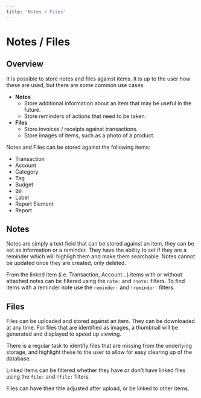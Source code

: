 ```yaml
---
title: 'Notes / Files'
---
```


# Notes / Files

## Overview

It is possible to store notes and files against items. It is up to the user how these are used, but there are some common use cases:

- **Notes**
  - Store additional information about an item that may be useful in the future.
  - Store reminders of actions that need to be taken.
- **Files**
  - Store invoices / receipts against transactions.
  - Store images of items, such as a photo of a product.

Notes and Files can be stored against the following items:

- Transaction
- Account
- Category
- Tag
- Budget
- Bill
- Label
- Report Element
- Report

## Notes

Notes are simply a text field that can be stored against an item, they can be set as information or a reminder. They have the ability to set if they are a reminder which will highligh them and make them searchable. Notes cannot be updated once they are created, only deleted.

From the linked item (i.e. Transaction, Account...) items with or without attached notes can be filtered using the `note:` and `!note:` filters. To find items with a reminder note use the `reminder:` and `!reminder:` filters.

## Files

Files can be uploaded and stored against an item. They can be downloaded at any time. For files that are identified as images, a thumbnail will be generated and displayed to speed up viewing.

There is a regular task to identify files that are missing from the underlying storage, and highlight these to the user to allow for easy clearing up of the database.

Linked items can be filtered whether they have or don't have linked files using the `file:` and `!file:` filters.

Files can have their title adjusted after upload, or be linked to other items.
